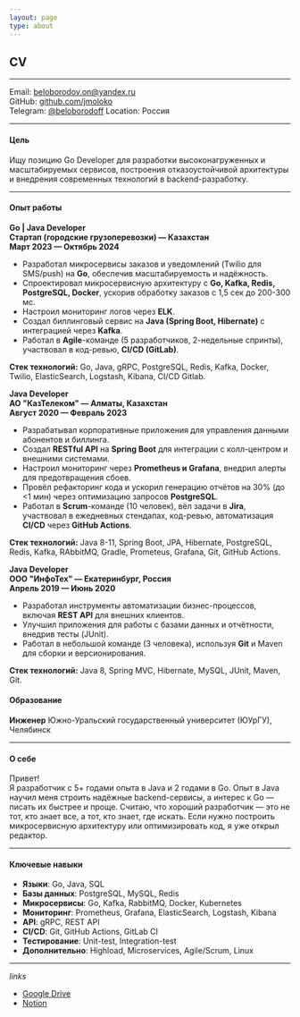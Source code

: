 ```yaml
---
layout: page
type: about
---
```



## CV
---

Email: [beloborodov.on@yandex.ru](mailto:beloborodov.on@yandex.ru)    
GitHub: [github.com/jmoloko](https://github.com/jmoloko)  
Telegram: [@beloborodoff](@beloborodoff)
Location: Россия

---
#### Цель

Ищу позицию Go Developer для разработки высоконагруженных и масштабируемых сервисов, построения отказоустойчивой архитектуры и внедрения современных технологий в 
backend-разработку.

---
#### Опыт работы

**Go | Java Developer**  
**Стартап (городские грузоперевозки) — Казахстан**  
**Март 2023 — Октябрь 2024**

- Разработал микросервисы заказов и уведомлений (Twilio для SMS/push) на **Go**, обеспечив масштабируемость и надёжность.
- Спроектировал микросервисную архитектуру с **Go, Kafka, Redis, PostgreSQL, Docker**, ускорив обработку заказов с 1,5 сек до 200-300 мс.
- Настроил мониторинг логов через **ELK**.
- Создал биллинговый сервис на **Java (Spring Boot, Hibernate)** с интеграцией через **Kafka**.
- Работал в **Agile**-команде (5 разработчиков, 2-недельные спринты), участвовал в код-ревью, **CI/CD (GitLab)**.

**Стек технологий:** Go, Java, gRPC, PostgreSQL, Redis, Kafka, Docker, Twilio, ElasticSearch, Logstash, Kibana, CI/CD Gitlab.

**Java Developer**  
**АО "КазТелеком" — Алматы, Казахстан**  
**Август 2020 — Февраль 2023**

- Разрабатывал корпоративные приложения для управления данными абонентов и биллинга.
- Создал **RESTful API** на **Spring Boot** для интеграции с колл-центром и внешними системами.
- Настроил мониторинг через **Prometheus и Grafana**, внедрил алерты для предотвращения сбоев.
- Провёл рефакторинг кода и ускорил генерацию отчётов на 30% (до <1 мин) через оптимизацию запросов **PostgreSQL**.
- Работал в **Scrum**-команде (10 человек), вёл задачи в **Jira**, участвовал в ежедневных стендапах, код-ревью, автоматизация **CI/CD** через **GitHub Actions**.

**Стек технологий:** Java 8-11, Spring Boot, JPA, Hibernate, PostgreSQL, Redis, Kafka, RAbbitMQ, Gradle, Prometeus, Grafana, Git, GitHub Actions.

**Java Developer**  
**ООО "ИнфоТех" — Екатеринбург, Россия**  
**Апрель 2019 — Июнь 2020**

- Разработал инструменты автоматизации бизнес-процессов, включая **REST API** для внешних клиентов.
- Улучшил приложения для работы с базами данных и отчётности, внедрив тесты (JUnit).
- Работал в небольшой команде (3 человека), используя **Git** и Maven для сборки и версионирования.

**Стек технологий:** Java 8, Spring MVC, Hibernate, MySQL, JUnit, Maven, Git.



#### Образование

**Инженер**
Южно-Уральский государственный университет (ЮУрГУ), Челябинск  

---
#### О себе

Привет!  
Я разработчик с 5+ годами опыта в Java и 2 годами в Go. Опыт в Java научил меня строить надёжные backend-сервисы, а интерес к Go — писать их быстрее и проще. Считаю, что хороший разработчик — это не тот, кто знает все, а тот, кто знает, где искать. Если нужно построить микросервисную архитектуру или оптимизировать код, я уже открыл редактор.

---
#### Ключевые навыки

- **Языки**: Go, Java, SQL  
- **Базы данных**: PostgreSQL, MySQL, Redis  
- **Микросервисы**: Go, Kafka, RabbitMQ, Docker, Kubernetes  
- **Мониторинг**: Prometheus, Grafana, ElasticSearch, Logstash, Kibana
- **API**: gRPC, REST API
- **CI/CD**: Git, GitHub Actions, GitLab CI  
- **Тестирование**: Unit-test, Integration-test  
- **Дополнительно**: Highload, Microservices, Agile/Scrum, Linux

---
_links_
- [Google Drive](https://drive.google.com/file/d/1uU623jNXh4TTcmV04c8bgE_jmBzkBSnI/view?usp=drive_link) 
- [Notion](https://animated-potassium-f3d.notion.site/CV-1a650454063880728a81f586f19f8860?pvs=4)
